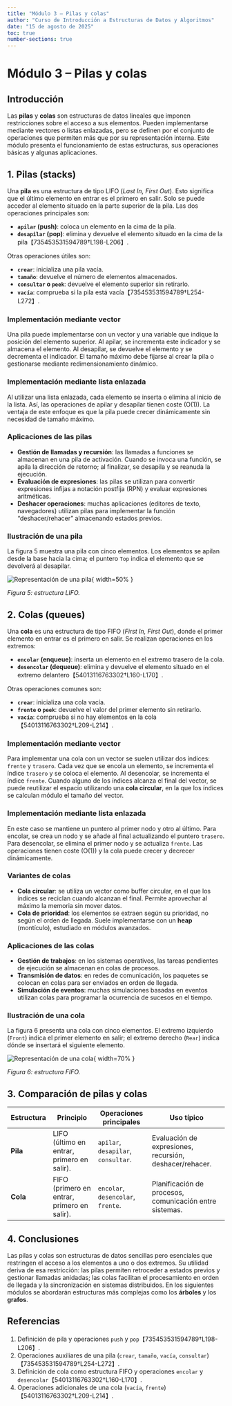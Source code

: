 ```yaml
---
title: "Módulo 3 – Pilas y colas"
author: "Curso de Introducción a Estructuras de Datos y Algoritmos"
date: "15 de agosto de 2025"
toc: true
number-sections: true
---
```


# Módulo 3 – Pilas y colas

## Introducción

Las **pilas** y **colas** son estructuras de datos lineales que imponen restricciones sobre el acceso a sus elementos.  Pueden implementarse mediante vectores o listas enlazadas, pero se definen por el conjunto de operaciones que permiten más que por su representación interna.  Este módulo presenta el funcionamiento de estas estructuras, sus operaciones básicas y algunas aplicaciones.

## 1. Pilas (stacks)

Una **pila** es una estructura de tipo LIFO (*Last In, First Out*).  Esto significa que el último elemento en entrar es el primero en salir.  Solo se puede acceder al elemento situado en la parte superior de la pila.  Las dos operaciones principales son:

* **`apilar` (push)**: coloca un elemento en la cima de la pila.
* **`desapilar` (pop)**: elimina y devuelve el elemento situado en la cima de la pila【735453531594789†L198-L206】.

Otras operaciones útiles son:

* **`crear`**: inicializa una pila vacía.
* **`tamaño`**: devuelve el número de elementos almacenados.
* **`consultar` o `peek`**: devuelve el elemento superior sin retirarlo.
* **`vacía`**: comprueba si la pila está vacía【735453531594789†L254-L272】.

### Implementación mediante vector

Una pila puede implementarse con un vector y una variable que indique la posición del elemento superior.  Al apilar, se incrementa este indicador y se almacena el elemento.  Al desapilar, se devuelve el elemento y se decrementa el indicador.  El tamaño máximo debe fijarse al crear la pila o gestionarse mediante redimensionamiento dinámico.

### Implementación mediante lista enlazada

Al utilizar una lista enlazada, cada elemento se inserta o elimina al inicio de la lista.  Así, las operaciones de apilar y desapilar tienen coste \(O(1)\).  La ventaja de este enfoque es que la pila puede crecer dinámicamente sin necesidad de tamaño máximo.

### Aplicaciones de las pilas

* **Gestión de llamadas y recursión**: las llamadas a funciones se almacenan en una pila de activación.  Cuando se invoca una función, se apila la dirección de retorno; al finalizar, se desapila y se reanuda la ejecución.
* **Evaluación de expresiones**: las pilas se utilizan para convertir expresiones infijas a notación postfija (RPN) y evaluar expresiones aritméticas.
* **Deshacer operaciones**: muchas aplicaciones (editores de texto, navegadores) utilizan pilas para implementar la función “deshacer/rehacer” almacenando estados previos.

### Ilustración de una pila

La figura 5 muestra una pila con cinco elementos.  Los elementos se apilan desde la base hacia la cima; el puntero `Top` indica el elemento que se devolverá al desapilar.

![Representación de una pila](../images/stack.png){ width=50% }

*Figura 5: estructura LIFO.*

## 2. Colas (queues)

Una **cola** es una estructura de tipo FIFO (*First In, First Out*), donde el primer elemento en entrar es el primero en salir.  Se realizan operaciones en los extremos:

* **`encolar` (enqueue)**: inserta un elemento en el extremo trasero de la cola.
* **`desencolar` (dequeue)**: elimina y devuelve el elemento situado en el extremo delantero【54013116763302†L160-L170】.

Otras operaciones comunes son:

* **`crear`**: inicializa una cola vacía.
* **`frente` o `peek`**: devuelve el valor del primer elemento sin retirarlo.
* **`vacía`**: comprueba si no hay elementos en la cola【54013116763302†L209-L214】.

### Implementación mediante vector

Para implementar una cola con un vector se suelen utilizar dos índices: `frente` y `trasero`.  Cada vez que se encola un elemento, se incrementa el índice `trasero` y se coloca el elemento.  Al desencolar, se incrementa el índice `frente`.  Cuando alguno de los índices alcanza el final del vector, se puede reutilizar el espacio utilizando una **cola circular**, en la que los índices se calculan módulo el tamaño del vector.

### Implementación mediante lista enlazada

En este caso se mantiene un puntero al primer nodo y otro al último.  Para encolar, se crea un nodo y se añade al final actualizando el puntero `trasero`.  Para desencolar, se elimina el primer nodo y se actualiza `frente`.  Las operaciones tienen coste \(O(1)\) y la cola puede crecer y decrecer dinámicamente.

### Variantes de colas

* **Cola circular**: se utiliza un vector como buffer circular, en el que los índices se reciclan cuando alcanzan el final.  Permite aprovechar al máximo la memoria sin mover datos.
* **Cola de prioridad**: los elementos se extraen según su prioridad, no según el orden de llegada.  Suele implementarse con un **heap** (montículo), estudiado en módulos avanzados.

### Aplicaciones de las colas

* **Gestión de trabajos**: en los sistemas operativos, las tareas pendientes de ejecución se almacenan en colas de procesos.
* **Transmisión de datos**: en redes de comunicación, los paquetes se colocan en colas para ser enviados en orden de llegada.
* **Simulación de eventos**: muchas simulaciones basadas en eventos utilizan colas para programar la ocurrencia de sucesos en el tiempo.

### Ilustración de una cola

La figura 6 presenta una cola con cinco elementos.  El extremo izquierdo (`Front`) indica el primer elemento en salir; el extremo derecho (`Rear`) indica dónde se insertará el siguiente elemento.

![Representación de una cola](../images/queue.png){ width=70% }

*Figura 6: estructura FIFO.*

## 3. Comparación de pilas y colas

| Estructura | Principio | Operaciones principales | Uso típico |
|-----------|----------|------------------------|-----------|
| **Pila** | LIFO (último en entrar, primero en salir). | `apilar`, `desapilar`, `consultar`. | Evaluación de expresiones, recursión, deshacer/rehacer. |
| **Cola** | FIFO (primero en entrar, primero en salir). | `encolar`, `desencolar`, `frente`. | Planificación de procesos, comunicación entre sistemas. |

## 4. Conclusiones

Las pilas y colas son estructuras de datos sencillas pero esenciales que restringen el acceso a los elementos a uno o dos extremos.  Su utilidad deriva de esa restricción: las pilas permiten retroceder a estados previos y gestionar llamadas anidadas; las colas facilitan el procesamiento en orden de llegada y la sincronización en sistemas distribuidos.  En los siguientes módulos se abordarán estructuras más complejas como los **árboles** y los **grafos**.

## Referencias

1.  Definición de pila y operaciones `push` y `pop`【735453531594789†L198-L206】.
2.  Operaciones auxiliares de una pila (`crear`, `tamaño`, `vacía`, `consultar`)【735453531594789†L254-L272】.
3.  Definición de cola como estructura FIFO y operaciones `encolar` y `desencolar`【54013116763302†L160-L170】.
4.  Operaciones adicionales de una cola (`vacía`, `frente`)【54013116763302†L209-L214】.